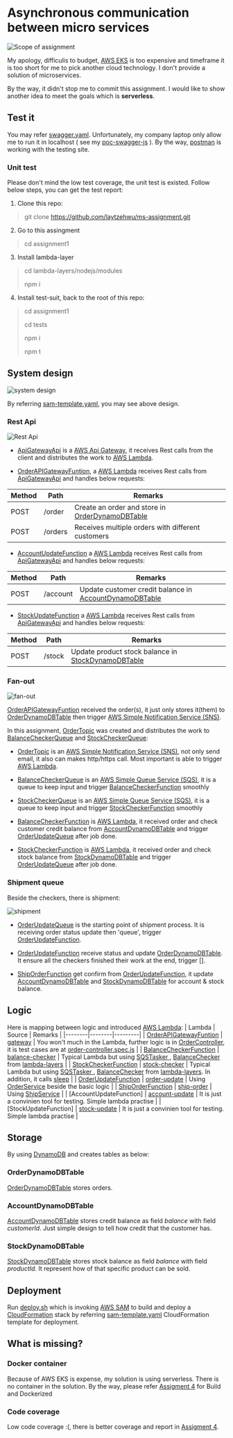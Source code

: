 # Asynchronous communication between micro services

![Scope of assignment](./assets/scope.jpg)

My apology, difficulis to budget, [AWS EKS](https://aws.amazon.com/eks/) is too expensive and timeframe it is too short for me to pick another cloud technology. I don't provide a solution of microservices.

By the way, it didn't stop me to commit this assignment. I would like to show another idea to meet the goals which is **serverless**. 

## Test it

You may refer [swagger.yaml](./swagger.yaml). Unfortunately, my company laptop only allow me to run it in localhost ( see my [poc-swagger-js](https://github.com/laytzehwu/poc-swagger-js) ). By the way, [postman](./Order%20capture.postman_collection.json) is working with the testing site.

### Unit test

Please don't mind the low test coverage, the unit test is existed. Follow below steps, you can get the test report:

1. Clone this repo:

> git clone https://github.com/laytzehwu/ms-assignment.git

2. Go to this assingment

> cd assignment1

3. Install lambda-layer

> cd lambda-layers/nodejs/modules
> 
> npm i

4. Install test-suit, back to the root of this repo:

> cd assignment1
>
> cd tests
>
> npm i
>
> npm t

## System design

![system design](./assets/order-capture.jpg)

By referring [sam-template.yaml], you may see above design.

### Rest Api

![Rest Api](./assets/REST%20Api.jpg)

- [ApiGatewayApi] is a [AWS Api Gateway](https://aws.amazon.com/api-gateway/), it receives Rest calls from the client and distributes the work to [AWS Lambda].

- [OrderAPIGatewayFuntion], a [AWS Lambda] receives Rest calls from [ApiGatewayApi] and handles below requests:

| Method |  Path  | Remarks |
|--------|--------|---------|
|  POST  | /order | Create an order and store in [OrderDynamoDBTable](#orderdynamodbtable) |
|  POST  | /orders| Receives multiple orders with different customers |

- [AccountUpdateFunction](./aws/sam-template.yaml#L452-L473) a [AWS Lambda] receives Rest calls from [ApiGatewayApi] and handles below requests:

| Method |  Path  | Remarks |
|--------|--------|---------|
|  POST  | /account | Update customer credit balance in [AccountDynamoDBTable](#accountdynamodbtable)|

- [StockUpdateFunction](./aws/sam-template.yaml#L501-L522) a [AWS Lambda] receives Rest calls from [ApiGatewayApi] and handles below requests:

| Method |  Path  | Remarks |
|--------|--------|---------|
|  POST  | /stock   | Update product stock balance in [StockDynamoDBTable](#stockdynamodbtable) |

### Fan-out

![fan-out](./assets/fan-out.jpg)

[OrderAPIGatewayFuntion] received the order(s), it just only stores it(them) to [OrderDynamoDBTable](#orderdynamodbtable) then trigger [AWS Simple Notification Service (SNS)].

In this assignment, [OrderTopic] was created and distributes the work to [BalanceCheckerQueue] and [StockCheckerQueue]:

- [OrderTopic] is an [AWS Simple Notification Service (SNS)], not only send email, it also can makes http/https call. Most important is able to trigger [AWS Lambda].

- [BalanceCheckerQueue] is an [AWS Simple Queue Service (SQS)], it is a queue to keep input and trigger [BalanceCheckerFunction] smoothly 

- [StockCheckerQueue] is an [AWS Simple Queue Service (SQS)], it is a queue to keep input and trigger [StockCheckerFunction] smoothly

- [BalanceCheckerFunction] is [AWS Lambda], it received order and check customer credit balance from [AccountDynamoDBTable](#accountdynamodbtable) and trigger [OrderUpdateQueue] after job done.

- [StockCheckerFunction] is [AWS Lambda], it received order and check stock balance from [StockDynamoDBTable](#stockdynamodbtable) and trigger [OrderUpdateQueue] after job done.


### Shipment queue

Beside the checkers, there is shipment:

![shipment](./assets/shipment.jpg)

- [OrderUpdateQueue] is the starting point of shipment process. It is receiving order status update then 'queue', trigger [OrderUpdateFunction]. 

- [OrderUpdateFunction] receive status and update [OrderDynamoDBTable](#orderdynamodbtable). It ensure all the checkers finished their work at the end, trigger []. 

- [ShipOrderFunction] get confirm from [OrderUpdateFunction], it update [AccountDynamoDBTable](#accountdynamodbtable) and [StockDynamoDBTable](#stockdynamodbtable) for account & stock balance.

## Logic

Here is mapping between logic and introduced [AWS Lambda]:
| Lambda | Source | Remarks |
|--------|--------|---------|
| [OrderAPIGatewayFuntion] | [gateway](./lambdas/gateway/index.js) | You won't much in the Lambda, further logic is in [OrderController](./lambda-layers/nodejs/modules/order-controller.js), it is test cases are at [order-controller.spec.js](./tests/units/order-controller.spec.js) |
| [BalanceCheckerFunction] | [balance-checker](./lambdas/balance-checker/index.js) | Typical Lambda but using [ SQSTasker ](./lambda-layers/nodejs/modules/sqs-tasker.js), [BalanceChecker](./lambda-layers/nodejs/modules/balance-checker.js) from [lambda-layers](./lambda-layers/nodejs/modules/)  |
| [StockCheckerFunction] | [stock-checker](./lambdas/stock-checker/index.js) | Typical Lambda but using [ SQSTasker ](./lambda-layers/nodejs/modules/sqs-tasker.js), [BalanceChecker](./lambda-layers/nodejs/modules/balance-checker.js) from [lambda-layers](./lambda-layers/nodejs/modules/). In addition, it calls [sleep](./lambda-layers/nodejs/modules/sleep.js) |
| [OrderUpdateFunction] | [order-update](./lambdas//order-update/index.js) | Using [OrderService](./lambda-layers/nodejs/modules/order-service.js) beside the basic logic |
| [ShipOrderFunction] | [ship-order](./lambdas/ship-order/index.js) | Using [ShipService](./lambda-layers/nodejs/modules/ship-service.js) |
| [AccountUpdateFunction] | [account-update](./lambdas/account-update/index.js) | It is just a convinien tool for testing. Simple lambda practise |
| [StockUpdateFunction] | [stock-update](./lambdas/stock-update/index.js) | It is just a convinien tool for testing. Simple lambda practise |

## Storage

By using [DynamoDB] and creates tables as below:

### OrderDynamoDBTable

[OrderDynamoDBTable](./aws/sam-template.yaml#L596-L607) stores orders.

### AccountDynamoDBTable

[AccountDynamoDBTable](./aws/sam-template.yaml#L609-L620) stores credit balance as field *balance* with field *customerId*. Just simple design to tell how credit that the customer has.

### StockDynamoDBTable

[StockDynamoDBTable](./aws/sam-template.yaml#L622-L633) stores stock balance as field *balance* with field *productId*. It represent how of that specific product can be sold.

## Deployment

Run [deploy.sh](./deploy.sh) which is invoking [AWS SAM] to build and deploy a [CloudFormation] stack by referring [sam-template.yaml] CloudFormation template for deployment.



## What is missing?

### Docker container

Because of AWS EKS is expense, my solution is using serverless. There is no container in the solution. By the way, please refer [Assigment 4](../assignment4/README.md#build--dockerized) for Build and Dockerized

### Code coverage

Low code coverage :(, there is better coverage and report in [Assigment 4](../assignment4/README.md#about-unit).


[CloudFormation]: https://aws.amazon.com/cloudformation/
[AWS SAM]: https://aws.amazon.com/serverless/sam/
[sam-template.yaml]: ./aws/sam-template.yaml
[AWS Lambda]: https://aws.amazon.com/lambda/
[DynamoDB]: https://aws.amazon.com/dynamodb
[AWS Simple Notification Service (SNS)]: https://aws.amazon.com/sns/ 
[AWS Simple Queue Service (SQS)]: https://aws.amazon.com/sqs/

[ApiGatewayApi]: ./aws/sam-template.yaml#L330-L350
[OrderTopic]: ./aws/sam-template.yamll#L374-L398
[OrderAPIGatewayFuntion]: ./aws/sam-template.yaml#L414-L450
[BalanceCheckerQueue]: ./aws/sam-template.yaml#L353-L358
[StockCheckerQueue]: ./aws/sam-template.yaml#L360-L365
[BalanceCheckerFunction]: ./aws/sam-template.yaml#L475-L499
[StockCheckerFunction]: ./aws/sam-template.yaml#L524-L548

[OrderUpdateQueue]: ./aws/sam-template.yaml#L367-L372
[OrderUpdateFunction]: ./aws/sam-template.yaml#L550-L573
[ShipOrderFunction]:  ./aws/sam-template.yaml#L575-L593

